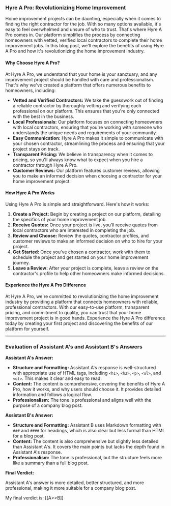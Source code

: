 
### Hyre A Pro: Revolutionizing Home Improvement

Home improvement projects can be daunting, especially when it comes to finding the right contractor for the job. With so many options available, it's easy to feel overwhelmed and unsure of who to trust. That's where Hyre A Pro comes in. Our platform simplifies the process by connecting homeowners with vetted, verified local contractors to complete their home improvement jobs. In this blog post, we'll explore the benefits of using Hyre A Pro and how it's revolutionizing the home improvement industry.

#### Why Choose Hyre A Pro?

At Hyre A Pro, we understand that your home is your sanctuary, and any improvement project should be handled with care and professionalism. That's why we've created a platform that offers numerous benefits to homeowners, including:

- **Vetted and Verified Contractors:** We take the guesswork out of finding a reliable contractor by thoroughly vetting and verifying each professional on our platform. This ensures that you're only connected with the best in the business.
- **Local Professionals:** Our platform focuses on connecting homeowners with local contractors, ensuring that you're working with someone who understands the unique needs and requirements of your community.
- **Easy Communication:** Hyre A Pro makes it simple to communicate with your chosen contractor, streamlining the process and ensuring that your project stays on track.
- **Transparent Pricing:** We believe in transparency when it comes to pricing, so you'll always know what to expect when you hire a contractor through Hyre A Pro.
- **Customer Reviews:** Our platform features customer reviews, allowing you to make an informed decision when choosing a contractor for your home improvement project.

#### How Hyre A Pro Works

Using Hyre A Pro is simple and straightforward. Here's how it works:

1. **Create a Project:** Begin by creating a project on our platform, detailing the specifics of your home improvement job.
2. **Receive Quotes:** Once your project is live, you'll receive quotes from local contractors who are interested in completing the job.
3. **Review and Choose:** Review the quotes, contractor profiles, and customer reviews to make an informed decision on who to hire for your project.
4. **Get Started:** Once you've chosen a contractor, work with them to schedule the project and get started on your home improvement journey.
5. **Leave a Review:** After your project is complete, leave a review on the contractor's profile to help other homeowners make informed decisions.

#### Experience the Hyre A Pro Difference

At Hyre A Pro, we're committed to revolutionizing the home improvement industry by providing a platform that connects homeowners with reliable, professional contractors. With our easy-to-use platform, transparent pricing, and commitment to quality, you can trust that your home improvement project is in good hands. Experience the Hyre A Pro difference today by creating your first project and discovering the benefits of our platform for yourself.

---

### Evaluation of Assistant A's and Assistant B's Answers

**Assistant A's Answer:**

- **Structure and Formatting:** Assistant A's response is well-structured with appropriate use of HTML tags, including `<h1>`, `<h2>`, `<p>`, `<ul>`, and `<ol>`. This makes it clear and easy to read.
- **Content:** The content is comprehensive, covering the benefits of Hyre A Pro, how it works, and why users should choose it. It provides detailed information and follows a logical flow.
- **Professionalism:** The tone is professional and aligns well with the purpose of a company blog post.

**Assistant B's Answer:**

- **Structure and Formatting:** Assistant B uses Markdown formatting with `###` and `####` for headings, which is also clear but less formal than HTML for a blog post.
- **Content:** The content is also comprehensive but slightly less detailed than Assistant A's. It covers the main points but lacks the depth found in Assistant A's response.
- **Professionalism:** The tone is professional, but the structure feels more like a summary than a full blog post.

**Final Verdict:**

Assistant A's answer is more detailed, better structured, and more professional, making it more suitable for a company blog post.

My final verdict is: [[A>>B]]